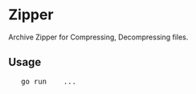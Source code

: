 # Zipper
Archive Zipper for Compressing, Decompressing files.
<h2>Usage</h2>
 <pre>
   go run <execution.go> <file 1> <file 2> ... <file n>   
</pre>
